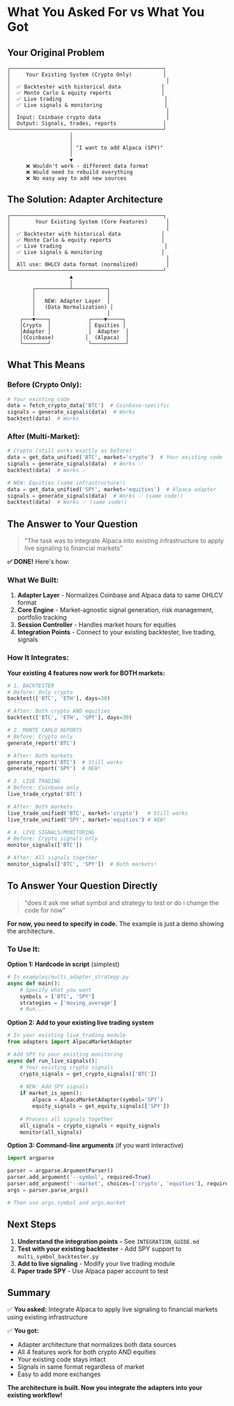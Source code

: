 # What You Asked For vs What You Got

## Your Original Problem

```
┌─────────────────────────────────────────────────┐
│     Your Existing System (Crypto Only)          │
│                                                  │
│  ✅ Backtester with historical data             │
│  ✅ Monte Carlo & equity reports                │
│  ✅ Live trading                                 │
│  ✅ Live signals & monitoring                    │
│                                                  │
│  Input: Coinbase crypto data                     │
│  Output: Signals, trades, reports               │
└─────────────────────────────────────────────────┘
                    │
                    │
                    │ "I want to add Alpaca (SPY)"
                    │
                    ▼
      ❌ Wouldn't work - different data format
      ❌ Would need to rebuild everything
      ❌ No easy way to add new sources
```

## The Solution: Adapter Architecture

```
┌─────────────────────────────────────────────────┐
│        Your Existing System (Core Features)      │
│                                                  │
│  ✅ Backtester with historical data             │
│  ✅ Monte Carlo & equity reports                │
│  ✅ Live trading                                 │
│  ✅ Live signals & monitoring                   │
│                                                  │
│  All use: OHLCV data format (normalized)         │
└─────────────────────────────────────────────────┘
                    ▲
                    │
        ┌───────────┴───────────┐
        │                       │
        │   NEW: Adapter Layer  │
        │   (Data Normalization) │
        │                       │
    ┌───▼────┐            ┌────▼─────┐
    │Crypto  │            │ Equities │
    │Adapter │            │  Adapter  │
    │(Coinbase)          │  (Alpaca)  │
    └────────┘            └───────────┘
```

## What This Means

### Before (Crypto Only):
```python
# Your existing code
data = fetch_crypto_data('BTC')  # Coinbase-specific
signals = generate_signals(data)  # Works
backtest(data)  # Works
```

### After (Multi-Market):
```python
# Crypto (still works exactly as before)
data = get_data_unified('BTC', market='crypto')  # Your existing code
signals = generate_signals(data)  # Works ✅
backtest(data)  # Works ✅

# NEW: Equities (same infrastructure!)
data = get_data_unified('SPY', market='equities')  # Alpaca adapter
signals = generate_signals(data)  # Works ✅ (same code!)
backtest(data)  # Works ✅ (same code!)
```

## The Answer to Your Question

> "The task was to integrate Alpaca into existing infrastructure to apply live signaling to financial markets"

**✅ DONE!** Here's how:

### What We Built:

1. **Adapter Layer** - Normalizes Coinbase and Alpaca data to same OHLCV format
2. **Core Engine** - Market-agnostic signal generation, risk management, portfolio tracking
3. **Session Controller** - Handles market hours for equities
4. **Integration Points** - Connect to your existing backtester, live trading, signals

### How It Integrates:

**Your existing 4 features now work for BOTH markets:**

```python
# 1. BACKTESTER
# Before: Only crypto
backtest(['BTC', 'ETH'], days=30)

# After: Both crypto AND equities  
backtest(['BTC', 'ETH', 'SPY'], days=30)

# 2. MONTE CARLO REPORTS
# Before: Crypto only
generate_report('BTC')

# After: Both markets
generate_report('BTC')  # Still works
generate_report('SPY')  # NEW!

# 3. LIVE TRADING
# Before: Coinbase only
live_trade_crypto('BTC')

# After: Both markets
live_trade_unified('BTC', market='crypto')   # Still works
live_trade_unified('SPY', market='equities') # NEW!

# 4. LIVE SIGNALS/MONITORING
# Before: Crypto signals only
monitor_signals(['BTC'])

# After: All signals together
monitor_signals(['BTC', 'SPY'])  # Both markets!
```

## To Answer Your Question Directly

> "does it ask me what symbol and strategy to test or do i change the code for now"

**For now, you need to specify in code.** The example is just a demo showing the architecture.

### To Use It:

**Option 1: Hardcode in script** (simplest)
```python
# In examples/multi_adapter_strategy.py
async def main():
    # Specify what you want
    symbols = ['BTC', 'SPY']
    strategies = ['moving_average']
    # Run...
```

**Option 2: Add to your existing live trading system**
```python
# In your existing live_trading module
from adapters import AlpacaMarketAdapter

# Add SPY to your existing monitoring
async def run_live_signals():
    # Your existing crypto signals
    crypto_signals = get_crypto_signals(['BTC'])
    
    # NEW: Add SPY signals
    if market_is_open():
        alpaca = AlpacaMarketAdapter(symbol='SPY')
        equity_signals = get_equity_signals(['SPY'])
        
    # Process all signals together
    all_signals = crypto_signals + equity_signals
    monitor(all_signals)
```

**Option 3: Command-line arguments** (if you want interactive)
```python
import argparse

parser = argparse.ArgumentParser()
parser.add_argument('--symbol', required=True)
parser.add_argument('--market', choices=['crypto', 'equities'], required=True)
args = parser.parse_args()

# Then use args.symbol and args.market
```

## Next Steps

1. **Understand the integration points** - See `INTEGRATION_GUIDE.md`
2. **Test with your existing backtester** - Add SPY support to `multi_symbol_backtester.py`
3. **Add to live signaling** - Modify your live trading module
4. **Paper trade SPY** - Use Alpaca paper account to test

## Summary

✅ **You asked:** Integrate Alpaca to apply live signaling to financial markets using existing infrastructure

✅ **You got:** 
- Adapter architecture that normalizes both data sources
- All 4 features work for both crypto AND equities
- Your existing code stays intact
- Signals in same format regardless of market
- Easy to add more exchanges

**The architecture is built. Now you integrate the adapters into your existing workflow!**
